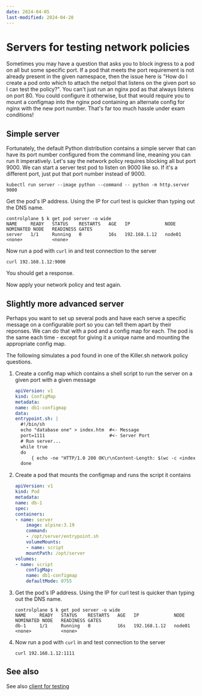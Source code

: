 ```yaml
---
date: 2024-04-05
last-modified: 2024-04-28
---
```

# Servers for testing network policies

Sometimes you may have a question that asks you to block ingress to a pod on all but some specific port. If a pod that meets the port requirement is not already present in the given namespace, then the issue here is "How do I create a pod onto which to attach the netpol that listens on the given port so I can test the policy?". You can't just run an nginx pod as that always listens on port 80. You could configure it otherwise, but that would require you to mount a configmap into the nginx pod containing an alternate config for nginx with the new port number. That's far too much hassle under exam conditions!

## Simple server

Fortunately, the default Python distribution contains a simple server that can have its port number configured from the command line, meaning you can run it imperatively. Let's say the network policy requires blocking all but port 9000. We can start a server test pod to listen on 9000 like so. If it's a different port, just put that port number instead of 9000.

```
kubectl run server --image python --command -- python -m http.server 9000
```

Get the pod's IP address. Using the IP for curl test is quicker than typing out the DNS name.

```
controlplane $ k get pod server -o wide
NAME     READY   STATUS    RESTARTS   AGE   IP             NODE     NOMINATED NODE   READINESS GATES
server   1/1     Running   0          16s   192.168.1.12   node01   <none>           <none>
```

Now run a pod with `curl` in and test connection to the server

```
curl 192.168.1.12:9000
```

You should get a response.

Now apply your network policy and test again.

## Slightly more advanced server

Perhaps you want to set up several pods and have each serve a specific message on a configurable port so you can tell them apart by their reponses. We can do that with a pod and a config map for each. The pod is the same each time - except for giving it a unique name and mounting the appropriate config map.

The following simulates a pod found in one of the Killer.sh network policy questions.

1. Create a config map which contains a shell script to run the server on a given port with a given message

    ```yaml
    apiVersion: v1
    kind: ConfigMap
    metadata:
    name: db1-configmap
    data:
    entrypoint.sh: |
      #!/bin/sh
      echo "database one" > index.htm  #<- Message
      port=1111                        #<- Server Port
      # Run server...
      while true
      do
          { echo -ne "HTTP/1.0 200 OK\r\nContent-Length: $(wc -c <index.htm)\r\n\r\n"; cat index.htm; } | nc -l -p $port
      done
    ```
1. Create a pod that mounts the configmap and runs the script it contains

    ```yaml
    apiVersion: v1
    kind: Pod
    metadata:
    name: db-1
    spec:
    containers:
    - name: server
        image: alpine:3.19
        command:
        - /opt/server/entrypoint.sh
        volumeMounts:
        - name: script
        mountPath: /opt/server
    volumes:
    - name: script
        configMap:
        name: db1-configmap
        defaultMode: 0755
    ```
1. Get the pod's IP address. Using the IP for curl test is quicker than typing out the DNS name.

    ```
    controlplane $ k get pod server -o wide
    NAME     READY   STATUS    RESTARTS   AGE   IP             NODE     NOMINATED NODE   READINESS GATES
    db-1     1/1     Running   0          16s   192.168.1.12   node01   <none>           <none>
    ```

1. Now run a pod with `curl` in and test connection to the server

    ```
    curl 192.168.1.12:1111
    ```


## See also

See also [client for testing](./02-client--for-testing-network-things.md)

